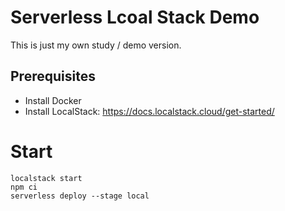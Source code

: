 # Serverless Lcoal Stack Demo

This is just my own study / demo version.

## Prerequisites

* Install Docker
* Install LocalStack: https://docs.localstack.cloud/get-started/

# Start

```
localstack start
npm ci
serverless deploy --stage local
```